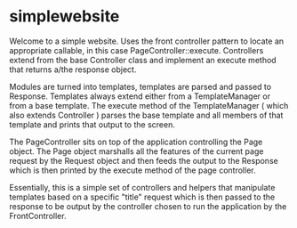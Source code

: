 # simplewebsite

Welcome to a simple website. Uses the front controller pattern to locate an appropriate callable, in this case PageController::execute. Controllers extend from the base Controller class and implement an execute method that returns a/the response object.

Modules are turned into templates, templates are parsed and passed to Response. Templates always extend either from a TemplateManager or from a base template. The execute method of the TemplateManager ( which also extends Controller ) parses the base template and all members of that template and prints that output to the screen.

The PageController sits on top of the application controlling the Page object. The Page object marshalls all the features of the current page request by the Request object and then feeds the output to the Response which is then printed by the execute method of the page controller.

Essentially, this is a simple set of controllers and helpers that manipulate templates based on a specific "title" request which is then passed to the response to be output by the controller chosen to run the application by the FrontController.
